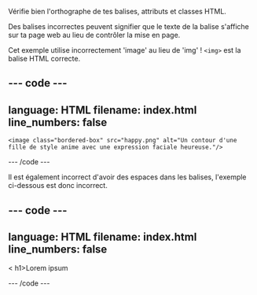 Vérifie bien l'orthographe de tes balises, attributs et classes HTML.

Des balises incorrectes peuvent signifier que le texte de la balise s'affiche sur ta page web au lieu de contrôler la mise en page.

Cet exemple utilise incorrectement 'image' au lieu de 'img' ! `<img>` est la balise HTML correcte.

--- code ---
---
language: HTML
filename: index.html
line_numbers: false
---

    <image class="bordered-box" src="happy.png" alt="Un contour d'une fille de style anime avec une expression faciale heureuse."/>

--- /code ---

Il est également incorrect d'avoir des espaces dans les balises, l'exemple ci-dessous est donc incorrect.

--- code ---
---
language: HTML
filename: index.html
line_numbers: false
---

< h1>Lorem ipsum</h1>

--- /code ---
